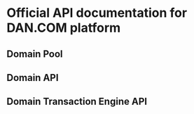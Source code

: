 # Official API documentation for DAN.COM platform

## Domain Pool
## Domain API
## Domain Transaction Engine API
